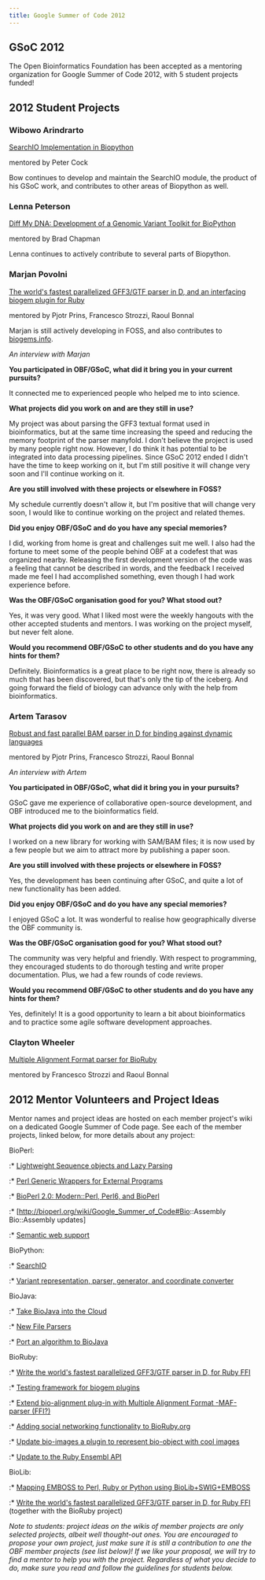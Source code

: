 ```yaml
---
title: Google Summer of Code 2012
---
```


GSoC 2012
---------

The Open Bioinformatics Foundation has been accepted as a mentoring
organization for Google Summer of Code 2012, with 5 student projects
funded!

2012 Student Projects
---------------------

### Wibowo Arindrarto

  
[SearchIO Implementation in Biopython](http://bow.web.id/blog/tag/gsoc/)

mentored by Peter Cock

Bow continues to develop and maintain the SearchIO module, the product
of his GSoC work, and contributes to other areas of Biopython as well.

### Lenna Peterson

  
[Diff My DNA: Development of a Genomic Variant Toolkit for
BioPython](http://arklenna.tumblr.com/tagged/gsoc2012)

mentored by Brad Chapman

Lenna continues to actively contribute to several parts of Biopython.

### Marjan Povolni

  
[The world's fastest parallelized GFF3/GTF parser in D, and an
interfacing biogem plugin for
Ruby](http://blog.mpthecoder.com/tagged/gsoc)

mentored by Pjotr Prins, Francesco Strozzi, Raoul Bonnal

Marjan is still actively developing in FOSS, and also contributes to
[biogems.info](http://www.biogems.info/).

*An interview with Marjan*

**You participated in OBF/GSoC, what did it bring you in your current
pursuits?**

It connected me to experienced people who helped me to into science.

**What projects did you work on and are they still in use?**

My project was about parsing the GFF3 textual format used in
bioinformatics, but at the same time increasing the speed and reducing
the memory footprint of the parser manyfold. I don't believe the project
is used by many people right now. However, I do think it has potential
to be integrated into data processing pipelines. Since GSoC 2012 ended I
didn't have the time to keep working on it, but I'm still positive it
will change very soon and I'll continue working on it.

**Are you still involved with these projects or elsewhere in FOSS?**

My schedule currently doesn't allow it, but I'm positive that will
change very soon, I would like to continue working on the project and
related themes.

**Did you enjoy OBF/GSoC and do you have any special memories?**

I did, working from home is great and challenges suit me well. I also
had the fortune to meet some of the people behind OBF at a codefest that
was organized nearby. Releasing the first development version of the
code was a feeling that cannot be described in words, and the feedback I
received made me feel I had accomplished something, even though I had
work experience before.

**Was the OBF/GSoC organisation good for you? What stood out?**

Yes, it was very good. What I liked most were the weekly hangouts with
the other accepted students and mentors. I was working on the project
myself, but never felt alone.

**Would you recommend OBF/GSoC to other students and do you have any
hints for them?**

Definitely. Bioinformatics is a great place to be right now, there is
already so much that has been discovered, but that's only the tip of the
iceberg. And going forward the field of biology can advance only with
the help from bioinformatics.

### Artem Tarasov

  
[Robust and fast parallel BAM parser in D for binding against dynamic
languages](http://lomereiter.wordpress.com/tag/gsoc)

mentored by Pjotr Prins, Francesco Strozzi, Raoul Bonnal

*An interview with Artem*

**You participated in OBF/GSoC, what did it bring you in your
pursuits?**

GSoC gave me experience of collaborative open-source development, and
OBF introduced me to the bioinformatics field.

**What projects did you work on and are they still in use?**

I worked on a new library for working with SAM/BAM files; it is now used
by a few people but we aim to attract more by publishing a paper soon.

**Are you still involved with these projects or elsewhere in FOSS?**

Yes, the development has been continuing after GSoC, and quite a lot of
new functionality has been added.

**Did you enjoy OBF/GSoC and do you have any special memories?**

I enjoyed GSoC a lot. It was wonderful to realise how geographically
diverse the OBF community is.

**Was the OBF/GSoC organisation good for you? What stood out?**

The community was very helpful and friendly. With respect to
programming, they encouraged students to do thorough testing and write
proper documentation. Plus, we had a few rounds of code reviews.

**Would you recommend OBF/GSoC to other students and do you have any
hints for them?**

Yes, definitely! It is a good opportunity to learn a bit about
bioinformatics and to practice some agile software development
approaches.

### Clayton Wheeler

  
[Multiple Alignment Format parser for
BioRuby](http://csw.github.com/bioruby-maf/)

mentored by Francesco Strozzi and Raoul Bonnal

2012 Mentor Volunteers and Project Ideas
----------------------------------------

Mentor names and project ideas are hosted on each member project's wiki
on a dedicated Google Summer of Code page. See each of the member
projects, linked below, for more details about any project:

BioPerl:  

:\* [Lightweight Sequence objects and Lazy
Parsing](http://bioperl.org/wiki/Google_Summer_of_Code#Lightweight.2FLazy_BioPerl_Classes)

:\* [Perl Generic Wrappers for External
Programs](http://bioperl.org/wiki/Google_Summer_of_Code#Perl_Run_Wrappers_for_External_Programs_in_a_Flash)

:\* [BioPerl 2.0: Modern::Perl, Perl6, and
BioPerl](http://bioperl.org/wiki/Google_Summer_of_Code#BioPerl_2.0_.28and_beyond.29)

:\* \[<http://bioperl.org/wiki/Google_Summer_of_Code#Bio>::Assembly
Bio::Assembly updates\]

:\* [Semantic web
support](http://bioperl.org/wiki/Google_Summer_of_Code#Semantic_Web_Support)

BioPython:  

:\* [SearchIO](http://biopython.org/wiki/Google_Summer_of_Code)

:\* [Variant representation, parser, generator, and coordinate
converter](http://biopython.org/wiki/Google_Summer_of_Code)

BioJava:  

:\* [Take BioJava into the
Cloud](http://biojava.org/wiki/Google_Summer_of_Code_2012#Take_BioJava_into_the_Cloud)

:\* [New File
Parsers](http://biojava.org/wiki/Google_Summer_of_Code_2012#New_File_Parsers_for_BioJava)

:\* [Port an algorithm to
BioJava](http://biojava.org/wiki/Google_Summer_of_Code_2012#Port_an_Algorithm_to_Java)

BioRuby:  

:\* [Write the world's fastest parallelized GFF3/GTF parser in D, for
Ruby
FFI](http://bioruby.open-bio.org/wiki/Google_Summer_of_Code#Write_the_world.27s_fastest_parallelized_GFF3.2FGTF_parser_in_D.2C_for_Ruby_FFI)

:\* [Testing framework for biogem
plugins](http://bioruby.open-bio.org/wiki/Google_Summer_of_Code#Testing_framework_for_biogem_plugins)

:\* [Extend bio-alignment plug-in with Multiple Alignment Format -MAF-
parser
(FFI?)](http://bioruby.open-bio.org/wiki/Google_Summer_of_Code#Extend_bio-alignment_plug-in_with_Multiple_Alignment_Format_-MAF-_parser_.28FFI.3F.29)

:\* [Adding social networking functionality to
BioRuby.org](http://bioruby.open-bio.org/wiki/Google_Summer_of_Code#Adding_social_networking_functionality_to_BioRuby.org)

:\* [Update bio-images a plugin to represent bio-object with cool
images](http://bioruby.open-bio.org/wiki/Google_Summer_of_Code#Update_bio-images_a_plugin_to_represent_bio-object_with_cool_images)

:\* [Update to the Ruby Ensembl
API](http://bioruby.open-bio.org/wiki/Google_Summer_of_Code#Update_to_the_Ruby_Ensembl_API)

BioLib:  

:\* [Mapping EMBOSS to Perl, Ruby or Python using
BioLib+SWIG+EMBOSS](http://biolib.open-bio.org/wiki/GSoC2012)

:\* [Write the world's fastest parallelized GFF3/GTF parser in D, for
Ruby
FFI](http://bioruby.open-bio.org/wiki/Google_Summer_of_Code#Write_the_world.27s_fastest_parallelized_GFF3.2FGTF_parser_in_D.2C_for_Ruby_FFI)
(together with the BioRuby project)

*Note to students: project ideas on the wikis of member projects are
only selected projects, albeit well thought-out ones. You are encouraged
to propose your own project, just make sure it is still a contribution
to one the OBF member projects (see list below)! If we like your
proposal, we will try to find a mentor to help you with the project.
Regardless of what you decide to do, make sure you read and follow the
guidelines for students below.*
